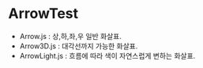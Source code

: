 # ArrowTest

- Arrow.js : 상,하,좌,우 일반 화살표.
- Arrow3D.js : 대각선까지 가능한 화살표.
- ArrowLight.js : 흐름에 따라 색이 자연스럽게 변하는 화살표.
